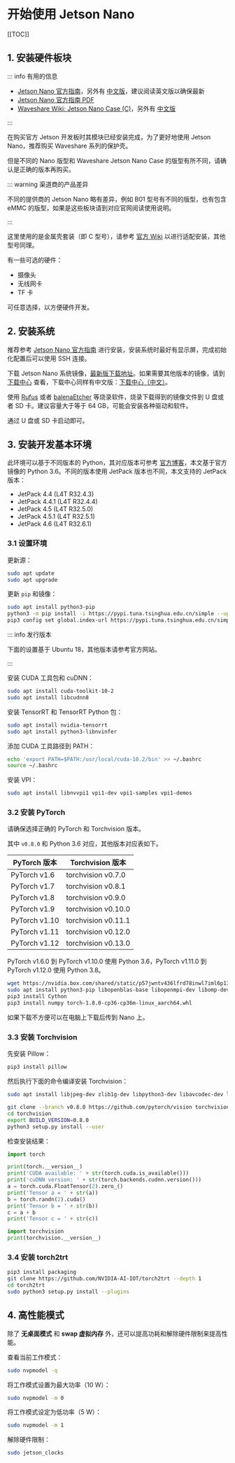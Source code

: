 # 开始使用 Jetson Nano

[[TOC]]

## 1. 安装硬件板块

::: info 有用的信息

- [Jetson Nano 官方指南](https://developer.nvidia.com/embedded/learn/get-started-jetson-nano-devkit)，另外有 [中文版](https://developer.nvidia.com/zh-cn/embedded/learn/get-started-jetson-nano-devkit)，建议阅读英文版以确保最新
- [Jetson Nano 官方指南 PDF](https://developer.nvidia.com/embedded/dlc/Jetson_Nano_Developer_Kit_User_Guide)
- [Waveshare Wiki: Jetson Nano Case (C)](https://www.waveshare.com/wiki/Jetson_Nano_Case_(C))，另外有 [中文版](https://www.waveshare.net/wiki/Jetson_Nano_Case_(C))

:::

在购买官方 Jetson 开发板时其模块已经安装完成，为了更好地使用 Jetson Nano，推荐购买 Waveshare 系列的保护壳。

但是不同的 Nano 版型和 Waveshare Jetson Nano Case 的版型有所不同，请确认是正确的版本再购买。

::: warning 渠道商的产品差异

不同的提供商的 Jetson Nano 略有差异，例如 B01 型号有不同的版型，也有包含 eMMC 的版型，如果是这些板块请到对应官网阅读使用说明。

:::

这里使用的是金属壳套装（即 C 型号），请参考 [官方 Wiki](https://www.waveshare.net/wiki/Jetson_Nano_Case_(C)) 以进行适配安装，其他型号同理。

有一些可选的硬件：
- 摄像头
- 无线网卡
- TF 卡

可任意选择，以方便硬件开发。

## 2. 安装系统

推荐参考 [Jetson Nano 官方指南](https://developer.nvidia.com/embedded/learn/get-started-jetson-nano-devkit) 进行安装，安装系统时最好有显示屏，完成初始化配置后可以使用 SSH 连接。

下载 Jetson Nano 系统镜像，[最新版下载地址](https://developer.nvidia.com/jetson-nano-sd-card-image)。如果需要其他版本的镜像，请到 [下载中心](https://developer.nvidia.com/embedded/downloads) 查看，下载中心同样有中文版：[下载中心（中文）](https://developer.nvidia.com/zh-cn/embedded/downloads)。

使用 [Rufus](https://rufus.ie/zh/) 或者 [balenaEtcher](https://www.balena.io/etcher/) 等烧录软件，烧录下载得到的镜像文件到 U 盘或者 SD 卡。建议容量大于等于 64 GB，可能会安装各种驱动和软件。

通过 U 盘或 SD 卡启动即可。

## 3. 安装开发基本环境

此环境可以基于不同版本的 Python，其对应版本可参考 [官方博客](https://forums.developer.nvidia.com/t/72048)，本文基于官方镜像的 Python 3.6。不同的版本使用 JetPack 版本也不同，本文支持的 JetPack 版本：
- JetPack 4.4 (L4T R32.4.3)
- JetPack 4.4.1 (L4T R32.4.4)
- JetPack 4.5 (L4T R32.5.0)
- JetPack 4.5.1 (L4T R32.5.1)
- JetPack 4.6 (L4T R32.6.1)

### 3.1 设置环境

更新源：

```bash
sudo apt update
sudo apt upgrade
```

更新 `pip` 和镜像：

```bash
sudo apt install python3-pip
python3 -m pip install -i https://pypi.tuna.tsinghua.edu.cn/simple --upgrade pip
pip3 config set global.index-url https://pypi.tuna.tsinghua.edu.cn/simple
```

::: info 发行版本

下面的设置基于 Ubuntu 18，其他版本请参考官方网站。

:::

安装 CUDA 工具包和 cuDNN：

```bash
sudo apt install cuda-toolkit-10-2
sudo apt install libcudnn8
```

安装 TensorRT 和 TensorRT Python 包：

```bash
sudo apt install nvidia-tensorrt
sudo apt install python3-libnvinfer
```

添加 CUDA 工具路径到 PATH：

```bash
echo 'export PATH=$PATH:/usr/local/cuda-10.2/bin' >> ~/.bashrc
source ~/.bashrc
```

安装 VPI：

```bash
sudo apt install libnvvpi1 vpi1-dev vpi1-samples vpi1-demos
```

### 3.2 安装 PyTorch

请确保选择正确的 PyTorch 和 Torchvision 版本。

其中 `v0.8.0` 和 Python 3.6 对应，其他版本对应表如下。

| PyTorch 版本  | Torchvision 版本    |
| ------------- | ------------------- |
| PyTorch v1.6  | torchvision v0.7.0  |
| PyTorch v1.7  | torchvision v0.8.1  |
| PyTorch v1.8  | torchvision v0.9.0  |
| PyTorch v1.9  | torchvision v0.10.0 |
| PyTorch v1.10 | torchvision v0.11.1 |
| PyTorch v1.11 | torchvision v0.12.0 |
| PyTorch v1.12 | torchvision v0.13.0 |

PyTorch v1.6.0 到 PyTorch v1.10.0 使用 Python 3.6，PyTorch v1.11.0 到 PyTorch v1.12.0 使用 Python 3.8。

```bash
wget https://nvidia.box.com/shared/static/p57jwntv436lfrd78inwl7iml6p13fzh.whl -O torch-1.8.0-cp36-cp36m-linux_aarch64.whl
sudo apt install python3-pip libopenblas-base libopenmpi-dev libomp-dev
pip3 install Cython
pip3 install numpy torch-1.8.0-cp36-cp36m-linux_aarch64.whl
```

如果下载不方便可以在电脑上下载后传到 Nano 上。

### 3.3 安装 Torchvision

先安装 Pillow：

```bash
pip3 install pillow
```

然后执行下面的命令编译安装 Torchvision：

```bash
sudo apt install libjpeg-dev zlib1g-dev libpython3-dev libavcodec-dev libavformat-dev libswscale-dev

git clone --branch v0.8.0 https://github.com/pytorch/vision torchvision
cd torchvision
export BUILD_VERSION=0.8.0
python3 setup.py install --user
```

检查安装结果：

```python
import torch

print(torch.__version__)
print('CUDA available: ' + str(torch.cuda.is_available()))
print('cuDNN version: ' + str(torch.backends.cudnn.version()))
a = torch.cuda.FloatTensor(2).zero_()
print('Tensor a = ' + str(a))
b = torch.randn(2).cuda()
print('Tensor b = ' + str(b))
c = a + b
print('Tensor c = ' + str(c))

import torchvision
print(torchvision.__version__)
```

### 3.4 安装 torch2trt

```bash
pip3 install packaging
git clone https://github.com/NVIDIA-AI-IOT/torch2trt --depth 1
cd torch2trt
sudo python3 setup.py install --plugins
```

## 4. 高性能模式

除了 **无桌面模式** 和 **swap 虚拟内存** 外，还可以提高功耗和解除硬件限制来提高性能。

查看当前工作模式：

```bash
sudo nvpmodel -q
```

将工作模式设置为最大功率（10 W）：

```bash
sudo nvpmodel -m 0
```

将工作模式设定为低功率（5 W）：

```bash
sudo nvpmodel -m 1
```

解除硬件限制：

```bash
sudo jetson_clocks
```

